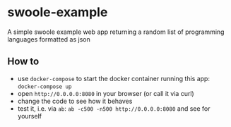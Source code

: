# swoole-example
A simple swoole example web app returning a random list of programming languages formatted as json

## How to
- use `docker-compose` to start the docker container running this app: `docker-compose up`
- open `http://0.0.0.0:8080` in your browser (or call it via curl) 
- change the code to see how it behaves
- test it, i.e. via `ab`: `ab -c500 -n500 http://0.0.0.0:8080` and see for yourself

